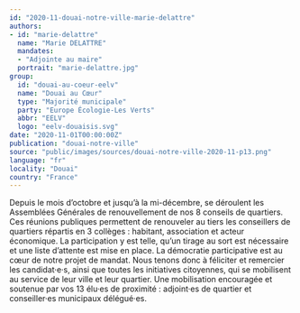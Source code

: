 ```yaml
---
id: "2020-11-douai-notre-ville-marie-delattre"
authors:
- id: "marie-delattre"
  name: "Marie DELATTRE"
  mandates: 
  - "Adjointe au maire"
  portrait: "marie-delattre.jpg"
group:
  id: "douai-au-coeur-eelv"
  name: "Douai au Cœur"
  type: "Majorité municipale"
  party: "Europe Écologie-Les Verts"
  abbr: "EELV"
  logo: "eelv-douaisis.svg"
date: "2020-11-01T00:00:00Z"
publication: "douai-notre-ville"
source: "public/images/sources/douai-notre-ville-2020-11-p13.png"
language: "fr"
locality: "Douai"
country: "France"
---
```


Depuis le mois d’octobre et jusqu’à la mi-décembre, se déroulent les Assemblées Générales de renouvellement de nos 8 conseils de quartiers. Ces réunions publiques permettent de renouveler au tiers les conseillers de quartiers répartis en 3 collèges : habitant,  association et acteur économique. La participation y est telle, qu’un tirage au sort est nécessaire et une liste d’attente est mise en place.
La démocratie participative est au cœur de notre projet de mandat.  Nous tenons donc à féliciter et remercier les candidat·e·s, ainsi que toutes les initiatives citoyennes, qui se mobilisent au service de leur ville et leur quartier. Une mobilisation encouragée et soutenue par vos 13 élu·es de proximité : adjoint·es de quartier et conseiller·es municipaux délégué·es.
